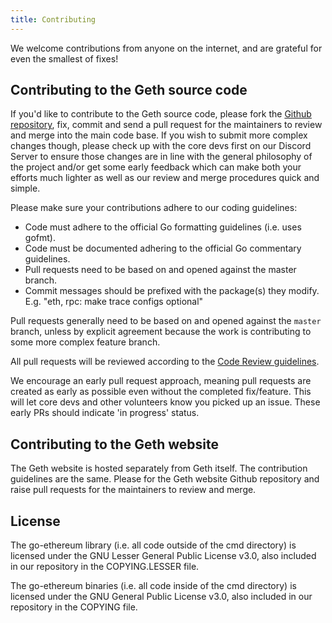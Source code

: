 ```yaml
---
title: Contributing
---
```


We welcome contributions from anyone on the internet, and are grateful for even the smallest of fixes!

## Contributing to the Geth source code

If you'd like to contribute to the Geth source code, please fork the 
[Github repository](https://github.com/ethereum/go-ethereum), fix, commit and send a pull request for the 
maintainers to review and merge into the main code base. If you wish to submit more complex changes 
though, please check up with the core devs first on our Discord Server to ensure those changes are in 
line with the general philosophy of the project and/or get some early feedback which can make both your 
efforts much lighter as well as our review and merge procedures quick and simple.

Please make sure your contributions adhere to our coding guidelines:

* Code must adhere to the official Go formatting guidelines (i.e. uses gofmt).
* Code must be documented adhering to the official Go commentary guidelines.
* Pull requests need to be based on and opened against the master branch.
* Commit messages should be prefixed with the package(s) they modify.
	E.g. "eth, rpc: make trace configs optional"


Pull requests generally need to be based on and opened against the `master` branch,
unless by explicit agreement because the work is contributing to some more complex
feature branch.

All pull requests will be reviewed according to the 
[Code Review guidelines](/content/docs/developers/geth-developer/code-review-guidelines.md).

We encourage an early pull request approach, meaning pull requests are created as early
as possible even without the completed fix/feature. This will let core devs and other 
volunteers know you picked up an issue. These early PRs should indicate 'in progress' status.

## Contributing to the Geth website

The Geth website is hosted separately from Geth itself. The contribution guidelines are the same. Please
for the Geth website Github repository and raise pull requests for the maintainers to review and merge.

## License

The go-ethereum library (i.e. all code outside of the cmd directory) is licensed under the GNU Lesser General Public License v3.0, also included in our repository in the COPYING.LESSER file.

The go-ethereum binaries (i.e. all code inside of the cmd directory) is licensed under the GNU General Public License v3.0, also included in our repository in the COPYING file.
